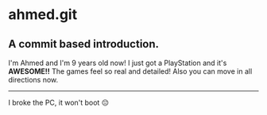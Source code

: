 ahmed.git
======

A commit based introduction.
-------


I'm Ahmed and I'm 9 years old now!
I just got a PlayStation and it's **AWESOME!!** 
The games feel so real and detailed! Also you can move in all directions now.

-----

I broke the PC, it won't boot 😔